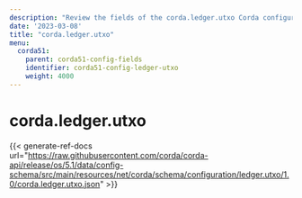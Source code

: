 ```yaml
---
description: "Review the fields of the corda.ledger.utxo Corda configuration section."
date: '2023-03-08'
title: "corda.ledger.utxo"
menu:
  corda51:
    parent: corda51-config-fields
    identifier: corda51-config-ledger-utxo
    weight: 4000
---
```

# corda.ledger.utxo

{{< generate-ref-docs url="https://raw.githubusercontent.com/corda/corda-api/release/os/5.1/data/config-schema/src/main/resources/net/corda/schema/configuration/ledger.utxo/1.0/corda.ledger.utxo.json" >}}